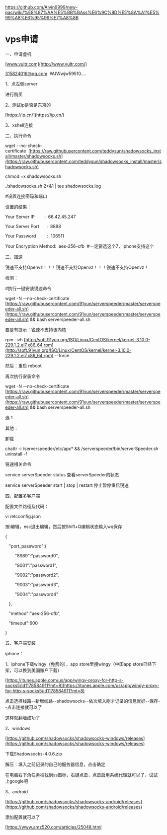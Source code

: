 https://github.com/Alvin9999/new-pac/wiki/%E8%87%AA%E5%BB%BAss%E6%9C%8D%E5%8A%A1%E5%99%A8%E6%95%99%E7%A8%8B

# vps申请

一、申请虚机

[www.vultr.com](http://www.vultr.com/)

[315824016@qq.com](mailto:315824016@qq.com)  WJWwjw59510....

1、点左侧server

进行购买

2、测试ip是否是东京的

[https://ip.cn/](https://ip.cn/)

3、xshell连接

二、执行命令

wget --no-check-certificate  [https://raw.githubusercontent.com/teddysun/shadowsocks_install/master/shadowsocks.sh](https://raw.githubusercontent.com/teddysun/shadowsocks_install/master/shadowsocks.sh)

chmod +x shadowsocks.sh

./shadowsocks.sh 2>&1 | tee shadowsocks.log

#设置连接密码和端口

设置的结果：

Your Server IP        :  66.42.45.247

Your Server Port      :  8888

Your Password         :  106511

Your Encryption Method:  aes-256-cfb  #一定要选这个7，iphone支持这个

三、加速

锐速不支持Openvz！！！锐速不支持Openvz！！！锐速不支持Openvz！

检测：

#执行一键安装锐速命令

wget -N --no-check-certificate [https://raw.githubusercontent.com/91yun/serverspeeder/master/serverspeeder-all.sh](https://raw.githubusercontent.com/91yun/serverspeeder/master/serverspeeder-all.sh) && bash serverspeeder-all.sh

要是有提示：锐速不支持该内核

rpm -ivh [http://soft.91yun.org/ISO/Linux/CentOS/kernel/kernel-3.10.0-229.1.2.el7.x86_64.rpm](http://soft.91yun.org/ISO/Linux/CentOS/kernel/kernel-3.10.0-229.1.2.el7.x86_64.rpm) --force

然后：重启 reboot

再次执行安装命令

wget -N --no-check-certificate [https://raw.githubusercontent.com/91yun/serverspeeder/master/serverspeeder-all.sh](https://raw.githubusercontent.com/91yun/serverspeeder/master/serverspeeder-all.sh) && bash serverspeeder-all.sh

选 1

其他：

卸载

chattr -i /serverspeeder/etc/apx* && /serverspeeder/bin/serverSpeeder.sh uninstall -f

锐速相关命令

service serverSpeeder status 查看serverSpeeder的状态

service serverSpeeder start | stop | restart 停止暂停重启锐速

四、配置多客户端

配置文件路径及代码：

vi /etcconfig.json

按i编辑，esc退出编辑，然后按Shift+Q编辑状态输入wq保存

{

   "port_password":{

        "8989":"password0",

        "9001":"password1",

        "9002":"password2",

        "9003":"password3",

        "9004":"password4"

   },

   "method":"aes-256-cfb",

   "timeout":600

}

五、客户端安装

iphone：

1、iphone下载wingy（免费的），app store里搜wingy（中国app store已经下架，可以换到美国账户下载）

[https://itunes.apple.com/us/app/wingy-proxy-for-http-s-socks5/id1178584911?mt=8](https://itunes.apple.com/us/app/wingy-proxy-for-http-s-socks5/id1178584911?mt=8)

点击选择线路--新增线路--shadowsocks--依次填入刚才记录的信息就好--保存--点击连接就可以了

这样就翻墙成功了

2、windows

[https://github.com/shadowsocks/shadowsocks-windows/releases](https://github.com/shadowsocks/shadowsocks-windows/releases)

下载Shadowsocks-4.0.6.zip

解压：填入之前记录的自己的服务器信息，点击确定

在电脑右下角任务栏找到ss图标，右键点击，点击启用系统代理就可以了，试试上google吧

3、android

[https://github.com/shadowsocks/shadowsocks-android/releases](https://github.com/shadowsocks/shadowsocks-android/releases)

添加配置就可以了

[https://www.amz520.com/articles/25048.html